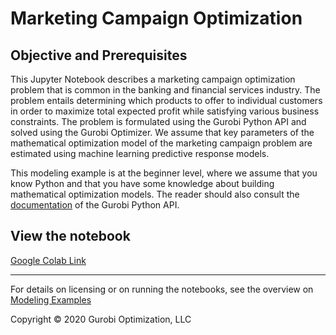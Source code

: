 # Marketing Campaign Optimization

## Objective and Prerequisites

This Jupyter Notebook describes a marketing campaign optimization problem that is common in the banking and financial services industry. The problem entails determining which products to offer to individual customers in order to maximize total expected profit while satisfying various business constraints.
The problem is formulated using the Gurobi Python API and solved using the Gurobi Optimizer. We assume 
that key parameters of the mathematical optimization model of the marketing campaign problem are estimated using machine learning predictive response models. 

This modeling example is at the beginner level, where we assume that you know Python and that you have some knowledge about 
building mathematical optimization models. 
The reader should also consult the  [documentation](https://www.gurobi.com/resources/?category-filter=documentation)
of the Gurobi Python API.


## View the notebook

[Google Colab Link](https://colab.research.google.com/github/Gurobi/modeling-examples/blob/master/marketing_campaign_optimization/marketing_campaign_optimization.ipynb)


----
For details on licensing or on running the notebooks, see the overview on [Modeling Examples](../)


Copyright © 2020 Gurobi Optimization, LLC
